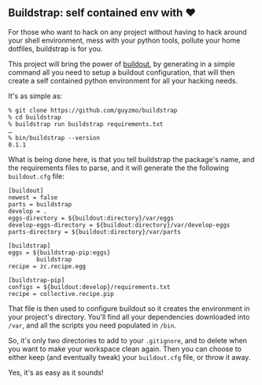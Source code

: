 ## Buildstrap: self contained env with ♥

For those who want to hack on any project without having to hack around your
shell environment, mess with your python tools, pollute your home dotfiles,
buildstrap is for you.

This project will bring the power of [buildout], by generating in a simple
command all you need to setup a buildout configuration, that will then create
a self contained python environment for all your hacking needs.

It's as simple as:

```
% git clone https://github.com/guyzmo/buildstrap
% cd buildstrap
% buildstrap run buildstrap requirements.txt
…
% bin/buildstrap --version
0.1.1
```

What is being done here, is that you tell buildstrap the package's name,
and the requirements files to parse, and it will generate the the following
`buildout.cfg` file:

```
[buildout]
newest = false
parts = buildstrap
develop = .
eggs-directory = ${buildout:directory}/var/eggs
develop-eggs-directory = ${buildout:directory}/var/develop-eggs
parts-directory = ${buildout:directory}/var/parts

[buildstrap]
eggs = ${buildstrap-pip:eggs}
		buildstrap
recipe = zc.recipe.egg

[buildstrap-pip]
configs = ${buildout:develop}/requirements.txt
recipe = collective.recipe.pip
```

That file is then used to configure buildout so it creates the environment
in your project's directory. You'll find all your dependencies downloaded
into `/var`, and all the scripts you need populated in `/bin`.

So, it's only two directories to add to your `.gitignore`, and to delete
when you want to make your workspace clean again. Then you can choose to
either keep (and eventually tweak) your `buildout.cfg` file, or throw it
away.

Yes, it's as easy as it sounds!

[buildout]:https://github.com/buildout/buildout


